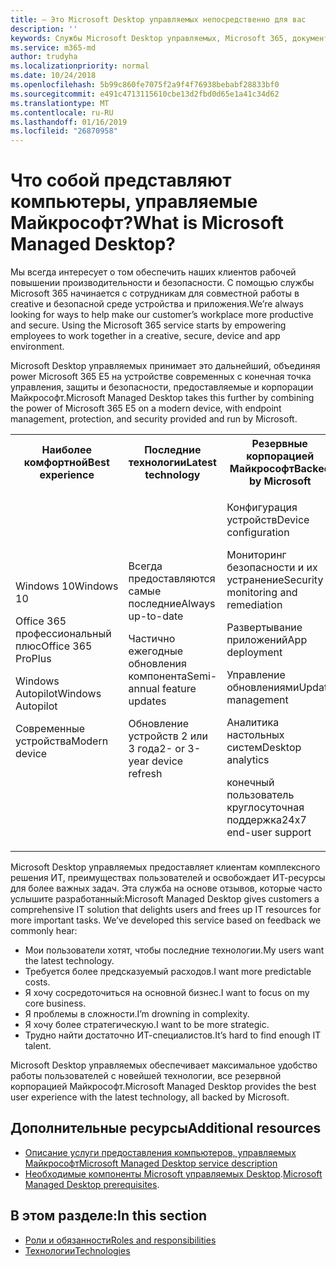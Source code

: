 ```yaml
---
title: — Это Microsoft Desktop управляемых непосредственно для вас
description: ''
keywords: Службы Microsoft Desktop управляемых, Microsoft 365, документация
ms.service: m365-md
author: trudyha
ms.localizationpriority: normal
ms.date: 10/24/2018
ms.openlocfilehash: 5b99c860fe7075f2a9f4f76938bebabf28833bf0
ms.sourcegitcommit: e491c4713115610cbe13d2fbd0d65e1a41c34d62
ms.translationtype: MT
ms.contentlocale: ru-RU
ms.lasthandoff: 01/16/2019
ms.locfileid: "26870958"
---
```

# <a name="what-is-microsoft-managed-desktop"></a><span data-ttu-id="3ab82-103">Что собой представляют компьютеры, управляемые Майкрософт?</span><span class="sxs-lookup"><span data-stu-id="3ab82-103">What is Microsoft Managed Desktop?</span></span>

<!--from Overview-->

<span data-ttu-id="3ab82-p101">Мы всегда интересует о том обеспечить наших клиентов рабочей повышении производительности и безопасности. С помощью службы Microsoft 365 начинается с сотрудникам для совместной работы в creative и безопасной среде устройства и приложения.</span><span class="sxs-lookup"><span data-stu-id="3ab82-p101">We’re always looking for ways to help make our customer’s workplace more productive and secure. Using the Microsoft 365 service starts by empowering employees to work together in a creative, secure, device and app environment.</span></span>

<span data-ttu-id="3ab82-106">Microsoft Desktop управляемых принимает это дальнейший, объединяя power Microsoft 365 E5 на устройстве современных с конечная точка управления, защиты и безопасности, предоставляемые и корпорации Майкрософт.</span><span class="sxs-lookup"><span data-stu-id="3ab82-106">Microsoft Managed Desktop takes this further by combining the power of Microsoft 365 E5 on a modern device, with endpoint management, protection, and security provided and run by Microsoft.</span></span>


<table>
<tr><th><span data-ttu-id="3ab82-107">Наиболее комфортной</span><span class="sxs-lookup"><span data-stu-id="3ab82-107">Best experience</span></span></th><th><span data-ttu-id="3ab82-108">Последние технологии</span><span class="sxs-lookup"><span data-stu-id="3ab82-108">Latest technology</span></span></th><th><span data-ttu-id="3ab82-109">Резервные корпорацией Майкрософт</span><span class="sxs-lookup"><span data-stu-id="3ab82-109">Backed by Microsoft</span></span></th></tr>
<tr><td><p><span data-ttu-id="3ab82-110">Windows 10</span><span class="sxs-lookup"><span data-stu-id="3ab82-110">Windows 10</span></span></p><p><span data-ttu-id="3ab82-111">Office 365 профессиональный плюс</span><span class="sxs-lookup"><span data-stu-id="3ab82-111">Office 365 ProPlus</span></span></p><p></p><p><span data-ttu-id="3ab82-112">Windows Autopilot</span><span class="sxs-lookup"><span data-stu-id="3ab82-112">Windows Autopilot</span></span></p><p><span data-ttu-id="3ab82-113">Современные устройства</span><span class="sxs-lookup"><span data-stu-id="3ab82-113">Modern device</span></span></p></td><td><p><span data-ttu-id="3ab82-114">Всегда предоставляются самые последние</span><span class="sxs-lookup"><span data-stu-id="3ab82-114">Always up-to-date</span></span></p><p><span data-ttu-id="3ab82-115">Частично ежегодные обновления компонента</span><span class="sxs-lookup"><span data-stu-id="3ab82-115">Semi-annual feature updates</span></span> </p><p><span data-ttu-id="3ab82-116">Обновление устройств 2 или 3 года</span><span class="sxs-lookup"><span data-stu-id="3ab82-116">2- or 3-year device refresh</span></span></p></td><td><p><span data-ttu-id="3ab82-117">Конфигурация устройств</span><span class="sxs-lookup"><span data-stu-id="3ab82-117">Device configuration</span></span></p><p><span data-ttu-id="3ab82-118">Мониторинг безопасности и их устранение</span><span class="sxs-lookup"><span data-stu-id="3ab82-118">Security monitoring and remediation</span></span></p><p><span data-ttu-id="3ab82-119">Развертывание приложений</span><span class="sxs-lookup"><span data-stu-id="3ab82-119">App deployment</span></span></p><p><span data-ttu-id="3ab82-120">Управление обновлениями</span><span class="sxs-lookup"><span data-stu-id="3ab82-120">Update management</span></span></p><p><span data-ttu-id="3ab82-121">Аналитика настольных систем</span><span class="sxs-lookup"><span data-stu-id="3ab82-121">Desktop analytics</span></span></p><p><span data-ttu-id="3ab82-122">конечный пользователь круглосуточная поддержка</span><span class="sxs-lookup"><span data-stu-id="3ab82-122">24x7 end-user support</span></span></p></td></tr>
</table>

<span data-ttu-id="3ab82-p102">Microsoft Desktop управляемых предоставляет клиентам комплексного решения ИТ, преимуществах пользователей и освобождает ИТ-ресурсы для более важных задач. Эта служба на основе отзывов, которые часто услышите разработанный:</span><span class="sxs-lookup"><span data-stu-id="3ab82-p102">Microsoft Managed Desktop gives customers a comprehensive IT solution that delights users and frees up IT resources for more important tasks. We’ve developed this service based on feedback we commonly hear:</span></span>
- <span data-ttu-id="3ab82-125">Мои пользователи хотят, чтобы последние технологии.</span><span class="sxs-lookup"><span data-stu-id="3ab82-125">My users want the latest technology.</span></span>
- <span data-ttu-id="3ab82-126">Требуется более предсказуемый расходов.</span><span class="sxs-lookup"><span data-stu-id="3ab82-126">I want more predictable costs.</span></span>
- <span data-ttu-id="3ab82-127">Я хочу сосредоточиться на основной бизнес.</span><span class="sxs-lookup"><span data-stu-id="3ab82-127">I want to focus on my core business.</span></span> 
- <span data-ttu-id="3ab82-128">Я проблемы в сложности.</span><span class="sxs-lookup"><span data-stu-id="3ab82-128">I’m drowning in complexity.</span></span> 
- <span data-ttu-id="3ab82-129">Я хочу более стратегическую.</span><span class="sxs-lookup"><span data-stu-id="3ab82-129">I want to be more strategic.</span></span> 
- <span data-ttu-id="3ab82-130">Трудно найти достаточно ИТ-специалистов.</span><span class="sxs-lookup"><span data-stu-id="3ab82-130">It’s hard to find enough IT talent.</span></span>  

<span data-ttu-id="3ab82-131">Microsoft Desktop управляемых обеспечивает максимальное удобство работы пользователей с новейшей технологии, все резервной корпорацией Майкрософт.</span><span class="sxs-lookup"><span data-stu-id="3ab82-131">Microsoft Managed Desktop provides the best user experience with the latest technology, all backed by Microsoft.</span></span> 

## <a name="additional-resources"></a><span data-ttu-id="3ab82-132">Дополнительные ресурсы</span><span class="sxs-lookup"><span data-stu-id="3ab82-132">Additional resources</span></span>
- [<span data-ttu-id="3ab82-133">Описание услуги предоставления компьютеров, управляемых Майкрософт</span><span class="sxs-lookup"><span data-stu-id="3ab82-133">Microsoft Managed Desktop service description</span></span>](../service-description/index.md)
- <span data-ttu-id="3ab82-134">[Необходимые компоненты Microsoft управляемых Desktop](../get-ready/prerequisites.md).</span><span class="sxs-lookup"><span data-stu-id="3ab82-134">[Microsoft Managed Desktop prerequisites](../get-ready/prerequisites.md).</span></span>

<!--When you enroll in Microsoft Managed Desktop, Microsoft provides you with devices that are configured to join your Azure Active Directory tenant. Windows 10, Office 365, and some apps and features associated with [Microsoft 365 Enterprise E5](https://www.microsoft.com/en-us/microsoft-365/compare-all-microsoft-365-plans) are installed (by Microsoft) on your devices. When your employees who are using these devices need help, they contact Microsoft Managed Desktop support (provided by Microsoft) through a custom chat app.--> 

<!--With Microsoft Managed Desktop, you get **software as a service** (Microsoft 365 E5), **Device as a service** (Microsoft Surface devices ready to use), and **IT support as a service** (Help desk and more).--> 
 
## <a name="in-this-section"></a><span data-ttu-id="3ab82-135">В этом разделе:</span><span class="sxs-lookup"><span data-stu-id="3ab82-135">In this section</span></span>
- [<span data-ttu-id="3ab82-136">Роли и обязанности</span><span class="sxs-lookup"><span data-stu-id="3ab82-136">Roles and responsibilities</span></span>](roles-and-responsibilities.md)
- [<span data-ttu-id="3ab82-137">Технологии</span><span class="sxs-lookup"><span data-stu-id="3ab82-137">Technologies</span></span>](technologies.md)
